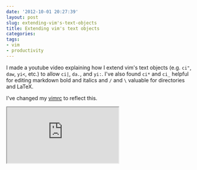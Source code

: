 ```yaml
---
date: '2012-10-01 20:27:39'
layout: post
slug: extending-vim's-text-objects
title: Extending vim's text objects
categories:
tags:
- vim
- productivity
---
```


I made a youtube video explaining how I extend vim's text objects (e.g. `ci"`, `daw`, `yi<`, etc.) to allow `ci|`, `da.`, and `yi:`. I've also found `ci*` and `ci_` helpful for editing markdown bold and italics and `/` and `\` valuable for directories and LaTeX.

I've changed my [vimrc](https://www.dropbox.com/s/rsx0su1cravnjip/vimrc) to reflect this.

<iframe src="http://www.youtube.com/embed/0F4FgiVWvB8"></iframe>
